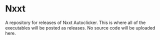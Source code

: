 # Nxxt
A repository for releases of Nxxt Autoclicker.
This is where all of the executables will be posted as releases.
No source code will be uploaded here.
